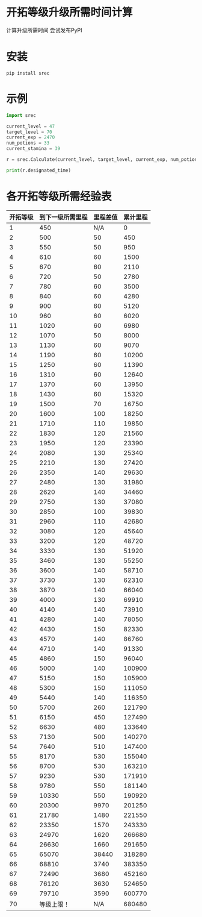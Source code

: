 # 开拓等级升级所需时间计算
计算升级所需时间
尝试发布PyPI

# 安装
```
pip install srec
```

# 示例
```python
import srec

current_level = 47
target_level = 70
current_exp = 2470
num_potions = 33
current_stamina = 39

r = srec.Calculate(current_level, target_level, current_exp, num_potions, current_stamina)

print(r.designated_time)
```

# 各开拓等级所需经验表
| 开拓等级 | 到下一级所需里程 | 里程差值 | 累计里程 |
| --- | --- | --- | --- |
| 1 | 450 | N/A | 0 |
| 2 | 500 | 50 | 450 |
| 3 | 550 | 50 | 950 |
| 4 | 610 | 60 | 1500 |
| 5 | 670 | 60 | 2110 |
| 6 | 720 | 50 | 2780 |
| 7 | 780 | 60 | 3500 |
| 8 | 840 | 60 | 4280 |
| 9 | 900 | 60 | 5120 |
| 10 | 960 | 60 | 6020 |
| 11 | 1020 | 60 | 6980 |
| 12 | 1070 | 50 | 8000 |
| 13 | 1130 | 60 | 9070 |
| 14 | 1190 | 60 | 10200 |
| 15 | 1250 | 60 | 11390 |
| 16 | 1310 | 60 | 12640 |
| 17 | 1370 | 60 | 13950 |
| 18 | 1430 | 60 | 15320 |
| 19 | 1500 | 70 | 16750 |
| 20 | 1600 | 100 | 18250 |
| 21 | 1710 | 110 | 19850 |
| 22 | 1830 | 120 | 21560 |
| 23 | 1950 | 120 | 23390 |
| 24 | 2080 | 130 | 25340 |
| 25 | 2210 | 130 | 27420 |
| 26 | 2350 | 140 | 29630 |
| 27 | 2480 | 130 | 31980 |
| 28 | 2620 | 140 | 34460 |
| 29 | 2750 | 130 | 37080 |
| 30 | 2850 | 100 | 39830 |
| 31 | 2960 | 110 | 42680 |
| 32 | 3080 | 120 | 45640 |
| 33 | 3200 | 120 | 48720 |
| 34 | 3330 | 130 | 51920 |
| 35 | 3460 | 130 | 55250 |
| 36 | 3600 | 140 | 58710 |
| 37 | 3730 | 130 | 62310 |
| 38 | 3870 | 140 | 66040 |
| 39 | 4000 | 130 | 69910 |
| 40 | 4140 | 140 | 73910 |
| 41 | 4280 | 140 | 78050 |
| 42 | 4430 | 150 | 82330 |
| 43 | 4570 | 140 | 86760 |
| 44 | 4710 | 140 | 91330 |
| 45 | 4860 | 150 | 96040 |
| 46 | 5000 | 140 | 100900 |
| 47 | 5150 | 150 | 105900 |
| 48 | 5300 | 150 | 111050 |
| 49 | 5440 | 140 | 116350 |
| 50 | 5700 | 260 | 121790 |
| 51 | 6150 | 450 | 127490 |
| 52 | 6630 | 480 | 133640 |
| 53 | 7130 | 500 | 140270 |
| 54 | 7640 | 510 | 147400 |
| 55 | 8170 | 530 | 155040 |
| 56 | 8700 | 530 | 163210 |
| 57 | 9230 | 530 | 171910 |
| 58 | 9780 | 550 | 181140 |
| 59 | 10330 | 550 | 190920 |
| 60 | 20300 | 9970 | 201250 |
| 61 | 21780 | 1480 | 221550 |
| 62 | 23350 | 1570 | 243330 |
| 63 | 24970 | 1620 | 266680 |
| 64 | 26630 | 1660 | 291650 |
| 65 | 65070 | 38440 | 318280 |
| 66 | 68810 | 3740 | 383350 |
| 67 | 72490 | 3680 | 452160 |
| 68 | 76120 | 3630 | 524650 |
| 69 | 79710 | 3590 | 600770 |
| 70 | 等级上限！| N/A | 680480 |


